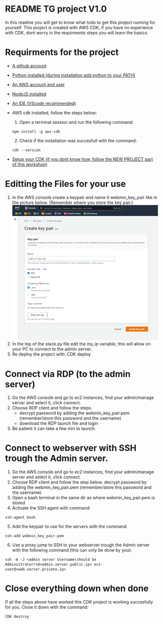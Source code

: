 # README TG project V1.0

In this readme you will get to know what todo to get this project running for yourself.
This project is created with AWS CDK, if you have no experience with CDK, dont worry in the requirments steps you will learn the basics.


# Requirments for the project
- [A github account](https://github.com/)
- [Python installed (during installation add python to your PATH)](https://www.python.org/downloads/)
- [An AWS account and user](https://aws.amazon.com/)
- [NodeJS installed](https://nodejs.org/en/)
- [An IDE (VScode recommended)](https://code.visualstudio.com/)
- AWS cdk installed, follow the steps below:
    1. Open a terminal session and run the following command: 
    ```
    npm install -g aws-cdk
    ```

    2. Check if the installation was succesfull with the command: 
    ```
    cdk --version
    ```
- [Setup your CDK (if you dont know how, follow the NEW PROJECT part of this workshop)](https://cdkworkshop.com/30-python/20-create-project.html)


# Editting the Files for your use
1. In the AWS console create a keypair and name it webmin_key_pair like in the picture below. (Remember where you store the key pair.)
![Keypair creation](../overview/Images/create_keypair.png)
2. In the top of the stack.py file edit the my_ip variable, this will allow on your PC to connect to the admin server.
3. Re deploy the project with: CDK deploy


# Connect via RDP (to the admin server)
1. Go the AWS console and go to ec2 instances, find your admin/manage server and select it, click connect.
2. Choose RDP client and follow the steps.
    - decrypt password by adding the webmin_key_pair.pem (remember/store this password and the username)
    - download the RDP launch file and login
3. Be patient it can take a few min to launch.


# Connect to webserver with SSH trough the Admin server.
1. Go the AWS console and go to ec2 instances, find your admin/manage server and select it, click connect.
2. Choose RDP client and follow the step below.
    decrypt password by adding the webmin_key_pair.pem (remember/store this password and the username)
3. Open a bash terminal in the same dir as where webmin_key_pair.pem is stored
4. Activate the SSH agent with command:
```
ssh-agent bash
```
5. Add the keypair to use for the servers with the command: 
```
ssh-add webmin_key_pair.pem
```
6. Use a proxy jump to SSH to your webserver trough the Admin server with the following command (this can only be done by you):
```
ssh -A -J <admin server Username(should be Administrator)>@<admin.server.public.ip> ec2-user@<web.server.private.ip>
```

# Close everything down when done
If all the steps above have worked this CDK project is working succesfully for you.
Close it down with the command:
```
CDK destroy
```